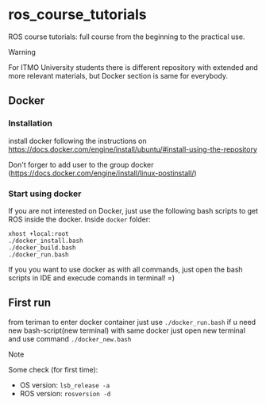# ros_course_tutorials
ROS course tutorials: full course from the beginning to the practical use.

> [!WARNING]
> For ITMO University students there is different repository with extended and more relevant materials, but Docker section is same for everybody.

## Docker
### Installation
install docker following the instructions on https://docs.docker.com/engine/install/ubuntu/#install-using-the-repository 

Don't forger to add user to the group docker (https://docs.docker.com/engine/install/linux-postinstall/)

### Start using docker
If you are not interested on Docker, just use the following bash scripts to get ROS inside the docker.
Inside `docker` folder: 

```
xhost +local:root
./docker_install.bash
./docker_build.bash
./docker_run.bash

```

If you you want to use docker as with all commands, just open the bash scripts in IDE and execude comands in terminal! =)

## First run
from teriman to enter docker container just use `./docker_run.bash`
if u need new bash-script(new terminal) with same docker just open new terminal and use command `./docker_new.bash`



> [!NOTE]
> Some check (for first time):
>	- OS version: `lsb_release -a`
>	- ROS version: `rosversion -d`
	
